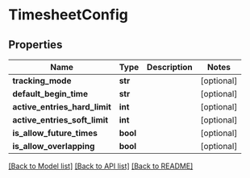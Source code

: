 # TimesheetConfig

## Properties
Name | Type | Description | Notes
------------ | ------------- | ------------- | -------------
**tracking_mode** | **str** |  | [optional] 
**default_begin_time** | **str** |  | [optional] 
**active_entries_hard_limit** | **int** |  | [optional] 
**active_entries_soft_limit** | **int** |  | [optional] 
**is_allow_future_times** | **bool** |  | [optional] 
**is_allow_overlapping** | **bool** |  | [optional] 

[[Back to Model list]](../README.md#documentation-for-models) [[Back to API list]](../README.md#documentation-for-api-endpoints) [[Back to README]](../README.md)


